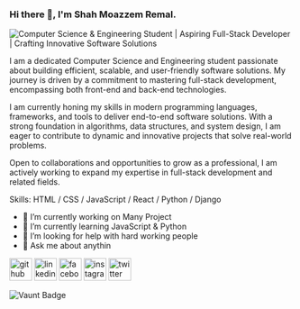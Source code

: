 ### Hi there 👋, I'm Shah Moazzem Remal.
![Computer Science & Engineering Student | Aspiring Full-Stack Developer | Crafting Innovative Software Solutions](https://media.licdn.com/dms/image/v2/D4E16AQExzGoynPD43w/profile-displaybackgroundimage-shrink_350_1400/profile-displaybackgroundimage-shrink_350_1400/0/1723215732612?e=1738800000&v=beta&t=ziJvdCrb_nrb5UPJMiuE2ecceDzn-ILykKQvRPkVYQA)

I am a dedicated Computer Science and Engineering student passionate about building efficient, scalable, and user-friendly software solutions. My journey is driven by a commitment to mastering full-stack development, encompassing both front-end and back-end technologies.

I am currently honing my skills in modern programming languages, frameworks, and tools to deliver end-to-end software solutions. With a strong foundation in algorithms, data structures, and system design, I am eager to contribute to dynamic and innovative projects that solve real-world problems.

Open to collaborations and opportunities to grow as a professional, I am actively working to expand my expertise in full-stack development and related fields.

Skills: HTML / CSS / JavaScript / React / Python / Django 

- 🔭 I’m currently working on Many Project 
- 🌱 I’m currently learning JavaScript & Python 
- 🤔 I’m looking for help with hard working people 
- 💬 Ask me about anythin 


[<img src='https://cdn.jsdelivr.net/npm/simple-icons@3.0.1/icons/github.svg' alt='github' height='40'>](https://github.com/sm-remal)  [<img src='https://cdn.jsdelivr.net/npm/simple-icons@3.0.1/icons/linkedin.svg' alt='linkedin' height='40'>](https://www.linkedin.com/in/sm-remal/)  [<img src='https://cdn.jsdelivr.net/npm/simple-icons@3.0.1/icons/facebook.svg' alt='facebook' height='40'>](https://www.facebook.com/shahmoazzem.remal)  [<img src='https://cdn.jsdelivr.net/npm/simple-icons@3.0.1/icons/instagram.svg' alt='instagram' height='40'>](https://www.instagram.com/sm.remal/)  [<img src='https://cdn.jsdelivr.net/npm/simple-icons@3.0.1/icons/twitter.svg' alt='twitter' height='40'>](https://twitter.com/sm_remal)  

![Vaunt Badge](https://api.vaunt.dev/v1/github/entities/sm-remal/contributions?format=svg&private=false)  



